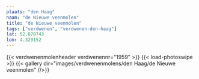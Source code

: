 ```yaml
---
plaats: "den Haag"
naam: "de Nieuwe veenmolen"
title: "de Nieuwe veenmolen"
tags: ["verdwenen", "verdwenen-den-haag"]
lat: 52.070743
lon: 4.329152
---
```

{{< verdwenenmolenheader verdwenennr="1959" >}}
{{< load-photoswipe >}}
{{< gallery dir="images/verdwenenmolens/den Haag/de Nieuwe veenmolen" //>}}
